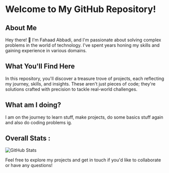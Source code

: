 # Welcome to My GitHub Repository!


## About Me

Hey there! 👋 I'm Fahaad Abbadi, and I'm passionate about solving complex problems in the world of technology. I've spent years honing my skills and gaining experience in various domains.

## What You'll Find Here

In this repository, you'll discover a treasure trove of projects, each reflecting my journey, skills, and insights. These aren't just pieces of code; they're solutions crafted with precision to tackle real-world challenges.


## What am I doing?
I am on the journey to learn stuff, make projects, do some basics stuff again and also do coding problems ig. 
## Overall Stats :


![GitHub Stats](https://github-readme-stats.vercel.app/api?username=fahaad-abbadi&show_icons=true&count_private=true&hide=contribs)

Feel free to explore my projects and get in touch if you'd like to collaborate or have any questions!

